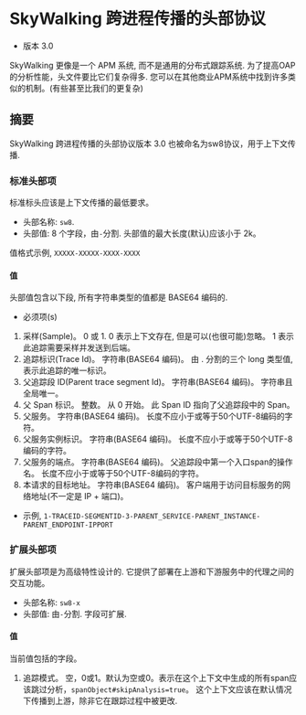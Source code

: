 # SkyWalking 跨进程传播的头部协议
* 版本 3.0

SkyWalking 更像是一个 APM 系统, 而不是通用的分布式跟踪系统. 
为了提高OAP的分析性能，头文件要比它们复杂得多. 
您可以在其他商业APM系统中找到许多类似的机制。(有些甚至比我们的更复杂)

## 摘要
SkyWalking 跨进程传播的头部协议版本 3.0 也被命名为sw8协议，用于上下文传播.

### 标准头部项
标准标头应该是上下文传播的最低要求。
* 头部名称: `sw8`.
*  头部值: 8 个字段，由`-`分割. 头部值的最大长度(默认)应该小于 2k。

值格式示例, `XXXXX-XXXXX-XXXX-XXXX`

#### 值
头部值包含以下段, 所有字符串类型的值都是 BASE64 编码的.

- 必须项(s)
1. 采样(Sample)。 0 或 1. 0 表示上下文存在, 但是可以(也很可能)忽略。 1 表示此追踪需要采样并发送到后端。
2. 追踪标识(Trace Id)。 字符串(BASE64 编码)。 由 . 分割的三个 long 类型值, 表示此追踪的唯一标识。
3. 父追踪段 ID(Parent trace segment Id)。 字符串(BASE64 编码)。 字符串且全局唯一。
4. 父 Span 标识。 整数。 从 0 开始。 此 Span ID 指向了父追踪段中的 Span。
5. 父服务。 字符串(BASE64 编码)。 长度不应小于或等于50个UTF-8编码的字符。
6. 父服务实例标识。  字符串(BASE64 编码)。 长度不应小于或等于50个UTF-8编码的字符。
7. 父服务的端点。 字符串(BASE64 编码)。 父追踪段中第一个入口span的操作名。 长度不应小于或等于50个UTF-8编码的字符。
8. 本请求的目标地址。 字符串(BASE64 编码)。 客户端用于访问目标服务的网络地址(不一定是 IP + 端口)。

- 示例, 
`1-TRACEID-SEGMENTID-3-PARENT_SERVICE-PARENT_INSTANCE-PARENT_ENDPOINT-IPPORT`

### 扩展头部项
扩展头部项是为高级特性设计的. 它提供了部署在上游和下游服务中的代理之间的交互功能。
* 头部名称: `sw8-x`
* 头部值: 由`-`分割. 字段可扩展.

#### 值
当前值包括的字段。
1. 追踪模式。 空，0或1。默认为空或0。表示在这个上下文中生成的所有span应该跳过分析，`spanObject#skipAnalysis=true`。
这个上下文应该在默认情况下传播到上游，除非它在跟踪过程中被更改.

